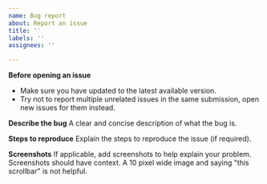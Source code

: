 ```yaml
---
name: Bug report
about: Report an issue
title: ''
labels: ''
assignees: ''

---
```


**Before opening an issue**
* Make sure you have updated to the latest available version.
* Try not to report multiple unrelated issues in the same submission, open new issues for them instead.

**Describe the bug**
A clear and concise description of what the bug is.

**Steps to reproduce**
Explain the steps to reproduce the issue (if required).

**Screenshots**
If applicable, add screenshots to help explain your problem. Screenshots should have context. A 10 pixel wide image and saying "this scrollbar" is not helpful.
